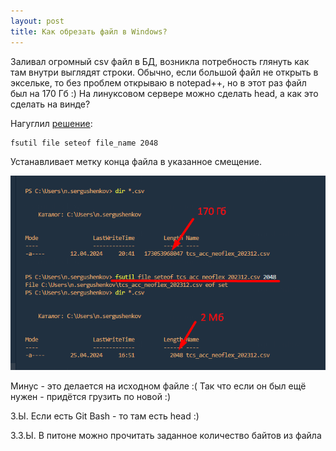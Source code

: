 ```yaml
---
layout: post
title: Как обрезать файл в Windows?
---
```


Заливал огромный csv файл в БД, возникла потребность глянуть как там внутри выглядят строки. Обычно, если большой файл не открыть в эксельке, то без проблем открываю в notepad++, но в этот раз файл был на 170 Гб :) На линуксовом сервере можно сделать head, а как это сделать на винде?

Нагуглил [решение](https://learn.microsoft.com/ru-ru/windows-server/administration/windows-commands/fsutil):

```cmd
fsutil file seteof file_name 2048
```
Устанавливает метку конца файла в указанное смещение.

![](/./images/2024-04-25-how-to-crop-file.png)

Минус - это делается на исходном файле :( Так что если он был ещё нужен - придётся грузить по новой :)

З.Ы. Если есть Git Bash - то там есть head :)

З.З.Ы. В питоне можно прочитать заданное количество байтов из файла